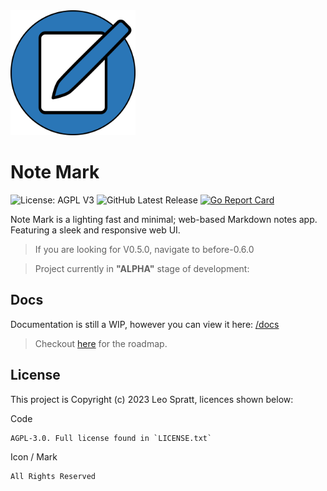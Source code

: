 <img src="frontend/public/icon.svg" width=200 height=200>

# Note Mark
![License: AGPL V3](https://img.shields.io/github/license/enchant97/note-mark?style=flat-square)
![GitHub Latest Release](https://img.shields.io/github/v/release/enchant97/note-mark?include_prereleases&label=latest%20release&style=flat-square)
[![Go Report Card](https://goreportcard.com/badge/github.com/enchant97/note-mark/backend?style=flat-square)](https://goreportcard.com/report/github.com/enchant97/note-mark/backend)

Note Mark is a lighting fast and minimal; web-based Markdown notes app. Featuring a sleek and responsive web UI.

> If you are looking for V0.5.0, navigate to before-0.6.0

> Project currently in **"ALPHA"** stage of development:

## Docs
Documentation is still a WIP, however you can view it here: [/docs](docs)

> Checkout [here](https://github.com/enchant97/note-mark/issues/47) for the roadmap.

## License
This project is Copyright (c) 2023 Leo Spratt, licences shown below:

Code

    AGPL-3.0. Full license found in `LICENSE.txt`

Icon / Mark

    All Rights Reserved
